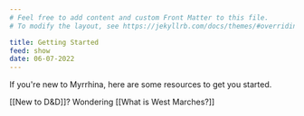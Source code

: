 ```yaml
---
# Feel free to add content and custom Front Matter to this file.
# To modify the layout, see https://jekyllrb.com/docs/themes/#overriding-theme-defaults

title: Getting Started
feed: show
date: 06-07-2022
---
```


If you're new to Myrrhina, here are some resources to get you started.

[[New to D&D]]? Wondering [[What is West Marches?]]
